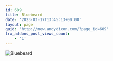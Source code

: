 ```yaml
---
id: 609
title: Bluebeard
date: '2023-03-17T13:45:13+00:00'
layout: page
guid: 'http://new.andydixon.com/?page_id=609'
trx_addons_post_views_count:
    - '1'
---
```


![Bluebeard](https://i0.wp.com/assets.g8x2.ldn.idrivee2-23.com/posters/Bluebeard%2001.jpg?w=1200&ssl=1 "Bluebeard")